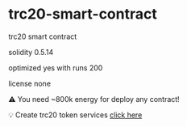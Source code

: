 # trc20-smart-contract
trc20 smart contract

solidity 0.5.14

optimized yes with runs 200

license none

⚠️ You need ~800k energy for deploy any contract!

💡 Create trc20 token services <a href="https://tokoagus.id/jasa-pembuatan-token-trc20/">click here</a>
